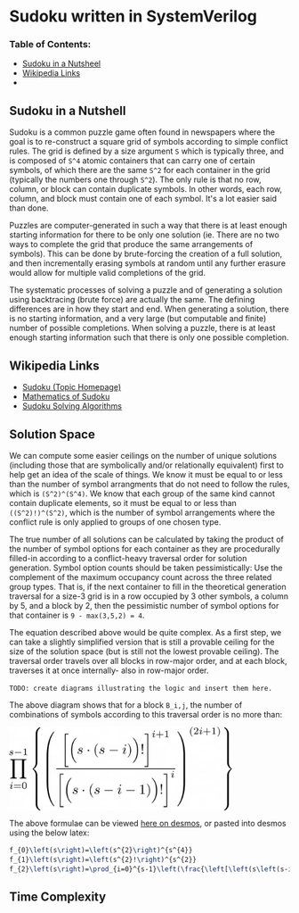 
# Sudoku written in SystemVerilog

### Table of Contents:

- [Sudoku in a Nutsheel](#sudoku-in-a-nutshell)
- [Wikipedia Links](#wikipedia-links)
- 

## Sudoku in a Nutshell

Sudoku is a common puzzle game often found in newspapers where the goal is to re-construct a square grid of symbols according to simple conflict rules. The grid is defined by a size argument `S` which is typically three, and is composed of `S^4` atomic containers that can carry one of certain symbols, of which there are the same `S^2` for each container in the grid (typically the numbers one through `S^2`). The only rule is that no row, column, or block can contain duplicate symbols. In other words, each row, column, and block must contain one of each symbol. It's a lot easier said than done.

Puzzles are computer-generated in such a way that there is at least enough starting information for there to be only one solution (ie. There are no two ways to complete the grid that produce the same arrangements of symbols). This can be done by brute-forcing the creation of a full solution, and then incrementally erasing symbols at random until any further erasure would allow for multiple valid completions of the grid.

The systematic processes of solving a puzzle and of generating a solution using backtracing (brute force) are actually the same. The defining differences are in how they start and end. When generating a solution, there is no starting information, and a very large (but computable and finite) number of possible completions. When solving a puzzle, there is at least enough starting information such that there is only one possible completion.

## Wikipedia Links

- [Sudoku (Topic Homepage)](https://wikipedia.org/wiki/Sudoku)
- [Mathematics of Sudoku](https://wikipedia.org/wiki/Mathematics_of_Sudoku)
- [Sudoku Solving Algorithms](https://wikipedia.org/wiki/Sudoku_solving_algorithms)

## Solution Space

We can compute some easier ceilings on the number of unique solutions (including those that are symbolically and/or relationally equivalent) first to help get an idea of the scale of things. We know it must be equal to or less than the number of symbol arrangments that do not need to follow the rules, which is `(S^2)^(S^4)`. We know that each group of the same kind cannot contain duplicate elements, so it must be equal to or less than `((S^2)!)^(S^2)`, which is the number of symbol arrangements where the conflict rule is only applied to groups of one chosen type.

The true number of all solutions can be calculated by taking the product of the number of symbol options for each container as they are procedurally filled-in according to a conflict-heavy traversal order for solution generation. Symbol option counts should be taken pessimistically: Use the complement of the maximum occupancy count across the three related group types. That is, if the next container to fill in the theoretical generation traversal for a size-3 grid is in a row occupied by 3 other symbols, a column by 5, and a block by 2, then the pessimistic number of symbol options for that container is `9 - max(3,5,2) = 4`.

The equation described above would be quite complex. As a first step, we can take a slightly simplified version that is still a provable ceiling for the size of the solution space (but is still not the lowest provable ceiling). The traversal order travels over all blocks in row-major order, and at each block, traverses it at once internally- also in row-major order.

`TODO: create diagrams illustrating the logic and insert them here.`

The above diagram shows that for a block `B_i,j`, the number of combinations of symbols according to this traversal order is no more than:

<img src="assets/images/solution_space_approx.png" align="middle" width="400" />

The above formulae can be viewed [here on desmos](https://www.desmos.com/calculator/qfclkf3jr1), or pasted into desmos using the below latex:

```latex
f_{0}\left(s\right)=\left(s^{2}\right)^{s^{4}}
f_{1}\left(s\right)=\left(s^{2}!\right)^{s^{2}}
f_{2}\left(s\right)=\prod_{i=0}^{s-1}\left(\frac{\left[\left(s\left(s-i-0\right)\right)!\right]^{\left(i+1\right)}}{\left[\left(s\left(s-i-1\right)\right)!\right]^{\left(i\right)}}^{\left(2i+1\right)}\right)
```

## Time Complexity




